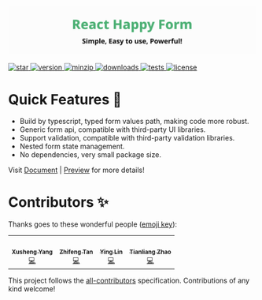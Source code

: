 ![title](media/repo-header.svg)

<a href="https://github.com/react-earth/react-happy-form" target="\_parent">
  <img alt="star" src="https://img.shields.io/github/stars/react-earth/react-happy-form.svg?style=social&label=Star" />
</a>
<a href="https://www.npmjs.com/package/react-happy-form" target="\_parent">
  <img src="https://img.shields.io/npm/v/react-happy-form" alt="version">
</a>
<a href="https://www.npmjs.com/package/react-happy-form" target="\_parent">
  <img alt="minzip" src="https://img.shields.io/bundlephobia/minzip/react-happy-form" />
</a>
<a href="https://www.npmjs.com/package/react-happy-form" target="\_parent">
  <img alt="downloads" src="https://img.shields.io/npm/dm/react-happy-form.svg" />
</a>
<a href="https://github.com/react-earth/react-happy-form" target="\_parent">
  <img alt="tests" src="https://img.shields.io/badge/ tests-unit & e2e-blueviolet" />
</a>
<a href="https://github.com/react-earth/react-happy-form" target="\_parent">
  <img alt="license" src="https://img.shields.io/npm/l/react-happy-form" />
</a>

# Quick Features 🥳

- Build by typescript, typed form values path, making code more robust.
- Generic form api, compatible with third-party UI libraries.
- Support validation, compatible with third-party validation libraries.
- Nested form state management.
- No dependencies, very small package size.

Visit [Document](https://react-happy-form-docs.onrender.com) | [Preview](https://react-happy-form.onrender.com) for more details!

# Contributors ✨

Thanks goes to these wonderful people ([emoji key](https://allcontributors.org/docs/en/emoji-key)):

<!-- ALL-CONTRIBUTORS-LIST:START - Do not remove or modify this section -->
<!-- prettier-ignore-start -->
<!-- markdownlint-disable -->
<table>
  <tbody>
    <tr>
      <td align="center"><a href="https://github.com/godtail"><img src="https://avatars.githubusercontent.com/u/18417644?v=4?s=100" width="100px;" alt=""/><br /><sub><b>Xusheng Yang</b></sub></a><br /><a href="https://github.com/react-earth/react-happy-form/commits?author=godtail" title="Code">💻</a></td>
      <td align="center"><a href="https://www.yuque.com/7zf001"><img src="https://avatars.githubusercontent.com/u/24474049?v=4?s=100" width="100px;" alt=""/><br /><sub><b>Zhifeng Tan</b></sub></a><br /><a href="https://github.com/react-earth/react-happy-form/commits?author=7zf001" title="Code">💻</a></td>
      <td align="center"><a href="www.alvxing.live"><img src="https://avatars.githubusercontent.com/u/45528957?v=4?s=100" width="100px;" alt=""/><br /><sub><b>Ying Lin</b></sub></a><br /><a href="https://github.com/react-earth/react-happy-form/commits?author=linvinglor" title="Code">💻</a></td>
      <td align="center"><a href="https://github.com/zhaotiannice"><img src="https://avatars.githubusercontent.com/u/38771145?v=4?s=100" width="100px;" alt=""/><br /><sub><b>Tianliang Zhao</b></sub></a><br /><a href="https://github.com/react-earth/react-happy-form/commits?author=zhaotiannice" title="Code">💻</a></td>
    </tr>
  </tbody>
</table>

<!-- markdownlint-restore -->
<!-- prettier-ignore-end -->

<!-- ALL-CONTRIBUTORS-LIST:END -->

This project follows the [all-contributors](https://github.com/all-contributors/all-contributors) specification. Contributions of any kind welcome!
